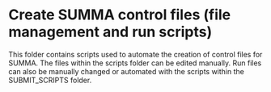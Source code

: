 # Create SUMMA control files (file management and run scripts)

This folder contains scripts used to automate the creation of control files for SUMMA. The files within the scripts folder can be edited manually. Run files can also be manually changed or automated with the scripts within the SUBMIT_SCRIPTS folder. 


